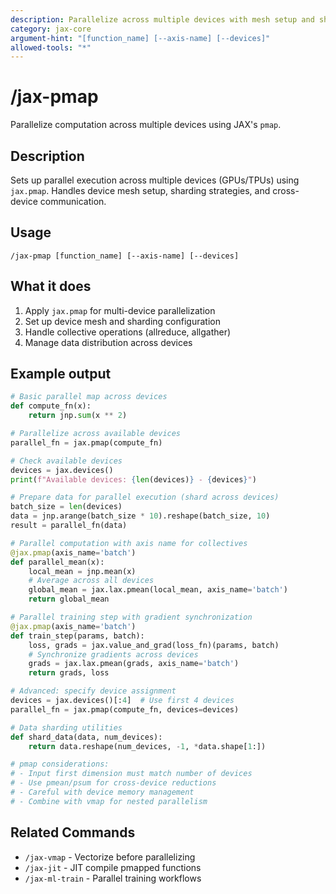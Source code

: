 ```yaml
---
description: Parallelize across multiple devices with mesh setup and sharding strategies
category: jax-core
argument-hint: "[function_name] [--axis-name] [--devices]"
allowed-tools: "*"
---
```


# /jax-pmap

Parallelize computation across multiple devices using JAX's `pmap`.

## Description

Sets up parallel execution across multiple devices (GPUs/TPUs) using `jax.pmap`. Handles device mesh setup, sharding strategies, and cross-device communication.

## Usage

```
/jax-pmap [function_name] [--axis-name] [--devices]
```

## What it does

1. Apply `jax.pmap` for multi-device parallelization
2. Set up device mesh and sharding configuration
3. Handle collective operations (allreduce, allgather)
4. Manage data distribution across devices

## Example output

```python
# Basic parallel map across devices
def compute_fn(x):
    return jnp.sum(x ** 2)

# Parallelize across available devices
parallel_fn = jax.pmap(compute_fn)

# Check available devices
devices = jax.devices()
print(f"Available devices: {len(devices)} - {devices}")

# Prepare data for parallel execution (shard across devices)
batch_size = len(devices)
data = jnp.arange(batch_size * 10).reshape(batch_size, 10)
result = parallel_fn(data)

# Parallel computation with axis name for collectives
@jax.pmap(axis_name='batch')
def parallel_mean(x):
    local_mean = jnp.mean(x)
    # Average across all devices
    global_mean = jax.lax.pmean(local_mean, axis_name='batch')
    return global_mean

# Parallel training step with gradient synchronization
@jax.pmap(axis_name='batch')
def train_step(params, batch):
    loss, grads = jax.value_and_grad(loss_fn)(params, batch)
    # Synchronize gradients across devices
    grads = jax.lax.pmean(grads, axis_name='batch')
    return grads, loss

# Advanced: specify device assignment
devices = jax.devices()[:4]  # Use first 4 devices
parallel_fn = jax.pmap(compute_fn, devices=devices)

# Data sharding utilities
def shard_data(data, num_devices):
    return data.reshape(num_devices, -1, *data.shape[1:])

# pmap considerations:
# - Input first dimension must match number of devices
# - Use pmean/psum for cross-device reductions
# - Careful with device memory management
# - Combine with vmap for nested parallelism
```

## Related Commands

- `/jax-vmap` - Vectorize before parallelizing
- `/jax-jit` - JIT compile pmapped functions
- `/jax-ml-train` - Parallel training workflows
